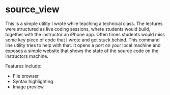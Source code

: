 # source_view

This is a simple utility I wrote while teaching a technical class. The lectures
were structured as live coding sessions, where students would build, together
with the instructor an iPhone app. Often times students would miss some key piece
of code that I wrote and get stuck behind. This command line utility tries
to help with that. It opens a port on your local machine and exposes a simple
website that shows the state of the source code on the instructors machine.

Features include:
- File browser
- Syntax highlighting
- Image preview